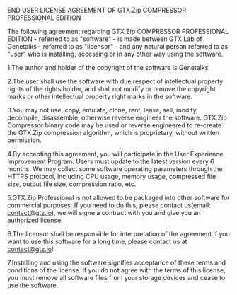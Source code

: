 END USER LICENSE AGREEMENT OF GTX.Zip COMPRESSOR PROFESSIONAL EDITION

The following agreement regarding GTX.Zip COMPRESSOR PROFESSIONAL EDITION - referred to as "software" - is made between GTX Lab of Genetalks - referred to as "licensor" - and any natural person referred to as "user" who is installing, accessing or in any other way using the software. 

1.The author and holder of the copyright of the software is Genetalks.

2.The user shall use the software with due respect of intellectual property rights of the rights holder, and shall not modify or remove the copyright marks or other intellectual property right marks in the software. 

3.You may not use, copy, emulate, clone, rent, lease, sell, modify, decompile, disassemble, otherwise reverse engineer the software. GTX.Zip Compressor binary code may be used or reverse engineered to re-create the GTX.Zip compression algorithm, which is proprietary, without written permission.

4.By accepting this agreement, you will participate in the User Experience Improvement Program. Users must update to the latest version every 6 months. We may collect some software operating parameters through the HTTPS protocol, including CPU usage, memory usage, compressed file size, output file size, compression ratio, etc.  

5.GTX.Zip Professional is not allowed to be packaged into other software for commercial purposes. If you need to do this, please contact us(email: contact@gtz.io), we will signe a contract with you and give you an authorized license.

6.The licensor shall be responsible for interpretation of the agreement.If you want to use this software for a long time, please contact us at contact@gtz.io!

7.Installing and using the software signifies acceptance of these terms and conditions of the license. If you do not agree with the terms of this license, you must remove all software files from your storage devices and cease to use the software.
